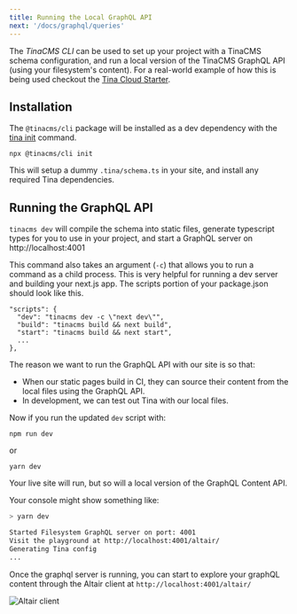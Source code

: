 ```yaml
---
title: Running the Local GraphQL API
next: '/docs/graphql/queries'
---
```


The _TinaCMS CLI_ can be used to set up your project with a TinaCMS schema configuration, and run a local version of the TinaCMS GraphQL API (using your filesystem's content). For a real-world example of how this is being used checkout the [Tina Cloud Starter](https://github.com/tinacms/tina-cloud-starter).

## Installation

The `@tinacms/cli` package will be installed as a dev dependency with the [tina init](/docs/setup-overview/#manual-setup-on-an-existing-site) command.

```bash,copy
npx @tinacms/cli init
```

This will setup a dummy `.tina/schema.ts` in your site, and install any required Tina dependencies.

## Running the GraphQL API

`tinacms dev` will compile the schema into static files, generate typescript types for you to use in your project, and start a GraphQL server on http://localhost:4001

This command also takes an argument (`-c`) that allows you to run a command as a child process. This is very helpful for running a dev server and building your next.js app. The scripts portion of your package.json should look like this.

```json,copy
"scripts": {
  "dev": "tinacms dev -c \"next dev\"",
  "build": "tinacms build && next build",
  "start": "tinacms build && next start",
  ...
},
```

The reason we want to run the GraphQL API with our site is so that:

- When our static pages build in CI, they can source their content from the local files using the GraphQL API.
- In development, we can test out Tina with our local files.

Now if you run the updated `dev` script with:

```bash,copy
npm run dev
```

or

```bash,copy
yarn dev
```

Your live site will run, but so will a local version of the GraphQL Content API.

Your console might show something like:

```sh
> yarn dev

Started Filesystem GraphQL server on port: 4001
Visit the playground at http://localhost:4001/altair/
Generating Tina config
...
```

Once the graphql server is running, you can start to explore your graphQL content through the Altair client at `http://localhost:4001/altair/`

![Altair client](https://res.cloudinary.com/forestry-demo/image/upload/v1645712822/tina-io/docs/altair_doc.gif)
